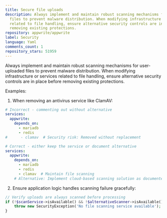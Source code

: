 ```yaml
---
title: Secure file uploads
description: Always implement and maintain robust scanning mechanisms for user-uploaded
  files to prevent malware distribution. When modifying infrastructure or services
  related to file handling, ensure alternative security controls are in place before
  removing existing protections.
repository: appwrite/appwrite
label: Security
language: Yaml
comments_count: 1
repository_stars: 51959
---
```


Always implement and maintain robust scanning mechanisms for user-uploaded files to prevent malware distribution. When modifying infrastructure or services related to file handling, ensure alternative security controls are in place before removing existing protections.

Examples:
1. When removing an antivirus service like ClamAV:
```yaml
# Incorrect - commenting out without alternative
services:
  appwrite:
    depends_on:
      - mariadb
      - redis
#      - clamav  # Security risk: Removed without replacement

# Correct - either keep the service or document alternative
services:
  appwrite:
    depends_on:
      - mariadb
      - redis
      - clamav  # Maintain file scanning
    # Alternative: Implement cloud-based scanning solution as documented in security.md
```

2. Ensure application logic handles scanning failure gracefully:
```php
// Verify uploads are always scanned before processing
if (!$scanService->isAvailable() && !$alternativeScanner->isAvailable()) {
    throw new SecurityException('No file scanning service available');
}
```